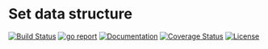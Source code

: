 # Set data structure

[![Build Status](https://travis-ci.com/mhuxtable/go-set.svg?branch=master)](https://travis-ci.com/mhuxtable/go-set)
[![go report](https://goreportcard.com/badge/github.com/mhuxtable/go-set)](https://goreportcard.com/report/github.com/mhuxtable/go-set)
[![Documentation](https://godoc.org/github.com/mhuxtable/go-set?status.svg)](https://godoc.org/github.com/mhuxtable/go-set)
[![Coverage Status](https://coveralls.io/repos/github/mhuxtable/go-set/badge.svg?branch=master)](https://coveralls.io/github/mhuxtable/go-set?branch=master)
[![License](https://img.shields.io/github/license/mhuxtable/go-set.svg)](https://github.com/mhuxtable/go-set/blob/master/LICENSE)
